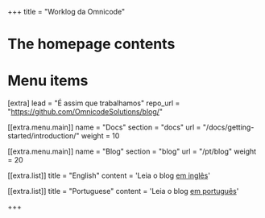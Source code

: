 +++
title = "Worklog da Omnicode"


# The homepage contents

# Menu items
[extra]
lead = "É assim que trabalhamos"
repo_url = "https://github.com/OmnicodeSolutions/blog/"

[[extra.menu.main]]
name = "Docs"
section = "docs"
url = "/docs/getting-started/introduction/"
weight = 10

[[extra.menu.main]]
name = "Blog"
section = "blog"
url = "/pt/blog"
weight = 20

[[extra.list]]
title = "English"
content = 'Leia o blog <a href="http://127.0.0.1:1111/blog/">em inglês</a>'

[[extra.list]]
title = "Portuguese"
content = 'Leia o blog <a href="http://127.0.0.1:1111/pt/blog">em português</a>'

+++
